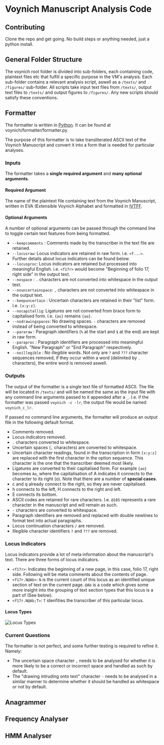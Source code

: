 # Voynich Manuscript Analysis Code
## Contributing
Clone the repo and get going. No build steps or anything needed, just a python install.

## General Folder Structure
The voynich root folder is divided into sub-folders, each containing code, plaintext files etc that fulfill a specific purpose in the VM's analysis. Each sub-folder contains a relevant analysis script, aswell as a `/texts/` and `/figures/` sub-folder. All scripts take input text files from `/texts/`, output text files to `/texts/` and output figures to `/figures/`. Any new scripts should satisfy these conventions.

## Formatter

The formatter is written in [Python](https://www.python.org/). It can be found at voynich/formatter/formatter.py.

The purpose of this formatter is to take transliterated ASCII text of the Voynich Manuscript and convert it into a form that is needed for particular analyses.

### Inputs

The formatter takes a **single required argument** and **many optional arguments**.

#### Required Argument
The name of the plaintext file containing text from the Voynich Manuscript, written in EVA (Extensible Voynich Alphabet and formatted in [IVTFF](http://www.voynich.nu/transcr.html).

#### Optional Arguments
A number of optional arguments can be passed through the command line to toggle certain text features from being formatted.
- `--keepcomments` :     Comments made by the transcriber in the text file are retained.
- `--locusraw`:          Locus indicators are retained in raw form. i.e. `<f...>`. Further details about locus indicators can be found below.
- `--locusproc`:         Locus indicators are retained but processed into meaningful English. i.e. `<f17r>` would become "Beginning of folio 17, right side" in the output text.
- `--nospace` :          `.` characters are not converted into whitespace in the output text.
- `--nouncertainspace`:  `,` characters are not converted into whitespace in the output text.
- `--keepuncertain`  :   Uncertain characters are retained in their "list" form. I.e. `[x:y:z]`.
- `--nocapitallig`:      Ligatures are not converted from brace form to capitalised form. I.e. `{ao}` remains `{ao}`.
- `--nodrawingspaces`:   No drawing spaces. `-` characters are removed instead of being converted to whitespace.
- `--pararaw` :          Paragraph identifiers (`%` at the start and `$` at the end) are kept in raw form.
- `--paraproc` :         Paragraph identifiers are processed into meaningful English. "New Paragraph" or "End Paragraph" respectively.
- `--noillegible` :      No illegible words. Not only are `?` and `???` character sequences removed, if they occur within a word (delimited by `.` characters), the entire word is removed aswell.


### Outputs
The output of the formatter is a single text file of formatted ASCII. The file will be located in `/texts/` and will be named the same as the input file with any command line arguments passed to it appended after a `_`. I.e. if the formatter was passed `voynich -c -lr`, the output file would be named `voynich_c_lr`.

If passed no command line arguments, the formatter will produce an output file in the following default format.
- Comments removed.
- Locus indicators removed.
- `.` characters converted to whitespace.
- Uncertain spaces (`,` characters) are converted to whitespace.
- Uncertain character readings, found in the transcription in form `[x:y:z]` are replaced with the first character in the option sequence. This character is the one that the transcriber deemed most likely.
- Ligatures are converted to their capitalised form. For example `{ao}` becomes `Ao`, where the capitalisation of A indicates it connects to the character to its right (o). Note that there are a number of **special cases**.
 - c and q already connect to the right, so they are never capitalised.
 - h connects to the left, H connects to the right and left.
 - E connects its bottom.
- ASCII codes are retained for rare characters. I.e. `@185` represents a rare character in the manuscript and will remain as such.
- `-` characters are converted to whitespace.
- Paragraph identifiers are removed and replaced with double newlines to format text into actual paragraphs.
- Locus continuation characters `/` are removed.
- Illegible character identifiers `?` and `???` are removed.

### Locus Indicators
Locus indicators provide a lot of meta information about the manuscript's text. There are three forms of locus indicators.
- `<f17r>`: Indicates the beginning of a new page, in this case, folio 17, right side. Following will be meta comments about the contents of page.
- `<f17r.N@Ab>`: `N` is the current count of this locus as an identified unique section of text on the current page. `@Ab` is a code which gives some more insight into the grouping of text section types that this locus is a part of (See below).
- `<f17r.N@Ab;T>`: `T` idenfities the transcriber of this particular locus.

#### Locus Types
![Locus Types](https://user-images.githubusercontent.com/70213167/182542486-13eaa4ba-607c-4a0c-ae92-29568dfa44d7.png)

### Current Questions
The formatter is not perfect, and some further testing is required to refine it. Namely:
- The uncertain space character `,` needs to be analysed for whether it is more likely to be a correct or incorrect space and handled as such by default.
- The "drawing intruding onto text" character `-` needs to be analysed in a similar manner to determine whether it should be handled as whitespace or not by default.

## Anagrammer

## Frequency Analyser

## HMM Analyser
